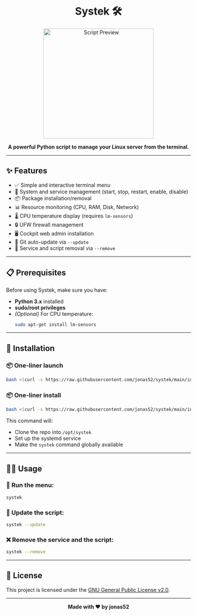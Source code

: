 <h1 align="center">Systek 🛠️</h1>

<p align="center">
  <img src="https://github.com/user-attachments/assets/723bcab7-30a6-47a6-873b-cc3ffc44d226" alt="Script Preview" width="300">
</p>

<p align="center"><strong>A powerful Python script to manage your Linux server from the terminal.</strong></p>

---

## ✨ Features

- ✅ Simple and interactive terminal menu
- 🔁 System and service management (start, stop, restart, enable, disable)
- 📦 Package installation/removal
- 📊 Resource monitoring (CPU, RAM, Disk, Network)
- 🌡️ CPU temperature display (requires `lm-sensors`)
- 🔒 UFW firewall management
- 🖥️ Cockpit web admin installation
- 🔄 Git auto-update via `--update`
- 🧹 Service and script removal via `--remove`

---

## 📋 Prerequisites

Before using Systek, make sure you have:

- **Python 3.x** installed
- **sudo/root privileges**
- *(Optional)* For CPU temperature:  
  ```bash
  sudo apt-get install lm-sensors
  ```

---

## 🚀 Installation

### 📦 One-liner launch

```bash
bash <(curl -s https://raw.githubusercontent.com/jonas52/systek/main/install_service.sh) && systek
```

### 📦 One-liner install 

```bash
bash <(curl -s https://raw.githubusercontent.com/jonas52/systek/main/install_service.sh)
```

This command will:
- Clone the repo into `/opt/systek`
- Set up the systemd service
- Make the `systek` command globally available

---

## 🧑‍💻 Usage

### 📜 Run the menu:

```bash
systek
```

### 🔄 Update the script:

```bash
systek --update
```

### ❌ Remove the service and the script:

```bash
systek --remove
```

---

## 📝 License

This project is licensed under the [GNU General Public License v2.0](LICENSE).

---

<p align="center"><strong>Made with ❤️ by jonas52</strong></p>
